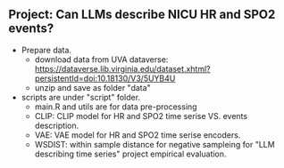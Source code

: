 ## Project: Can LLMs describe NICU HR and SPO2 events?
- Prepare data.
    + download data from UVA dataverse: https://dataverse.lib.virginia.edu/dataset.xhtml?persistentId=doi:10.18130/V3/5UYB4U
    + unzip and save as folder "data"
- scripts are under "script" folder. 
    + main.R and utils are for data pre-processing
    + CLIP: CLIP model for HR and SPO2 time serise VS. events description.
    + VAE: VAE model for HR and SPO2 time serise encoders.
    + WSDIST: within sample distance for negative sampleing for "LLM describing time series" project empirical evaluation.